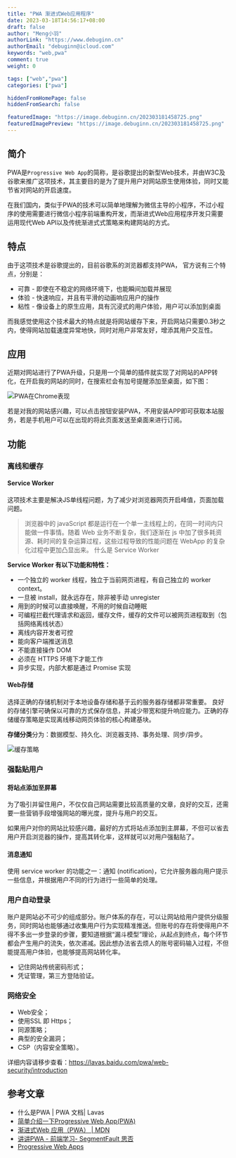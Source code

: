 ```yaml
---
title: "PWA 渐进式Web应用程序"
date: 2023-03-18T14:56:17+08:00
draft: false
author: "Meng小羽"
authorLink: "https://www.debuginn.cn"
authorEmail: "debuginn@icloud.com"
keywords: "web,pwa"
comment: true
weight: 0

tags: ["web","pwa"]
categories: ["pwa"]

hiddenFromHomePage: false
hiddenFromSearch: false

featuredImage: "https://image.debuginn.cn/202303181458725.png"
featuredImagePreview: "https://image.debuginn.cn/202303181458725.png"
---
```


## 简介

PWA是`Progressive Web App`的简称，是谷歌提出的新型Web技术，并由W3C及谷歌来推广这项技术，其主要目的是为了提升用户对网站原生使用体验，同时又能节省对网站的开启速度。

在我们国内，类似于PWA的技术可以简单地理解为微信主导的小程序，不过小程序的使用需要进行微信小程序前端重构开发，而渐进式Web应用程序开发只需要运用现代Web API以及传统渐进式式策略来构建网站的方式。

## 特点

由于这项技术是谷歌提出的，目前谷歌系的浏览器都支持PWA， 官方说有三个特点，分别是：

- 可靠 - 即使在不稳定的网络环境下，也能瞬间加载并展现 
- 体验 - 快速响应，并且有平滑的动画响应用户的操作 
- 粘性 - 像设备上的原生应用，具有沉浸式的用户体验，用户可以添加到桌面

而我感觉使用这个技术最大的特点就是将网站缓存下来，开启网站只需要0.3秒之内，使得网站加载速度异常地快，同时对用户非常友好，增添其用户交互性。

## 应用

近期对网站进行了PWA升级，只是用一个简单的插件就实现了对网站的APP转化，在开启我的网站的同时，在搜索栏会有加号提醒添加至桌面，如下图：

![PWA在Chrome表现](https://image.debuginn.cn/202303181459154.png)

若是对我的网站感兴趣，可以点击按钮安装PWA，不用安装APP即可获取本站服务，若是手机用户可以在出现的将此页面发送至桌面来进行订阅。

## 功能

### 离线和缓存

#### Service Worker

这项技术主要是解决JS单线程问题，为了减少对浏览器网页开启峰值，页面加载问题。

> 浏览器中的 javaScript 都是运行在一个单一主线程上的，在同一时间内只能做一件事情。随着 Web 业务不断复杂，我们逐渐在 js 中加了很多耗资源、耗时间的复杂运算过程，这些过程导致的性能问题在 WebApp 的复杂化过程中更加凸显出来。
什么是 Service Worker

**Service Worker 有以下功能和特性：**

- 一个独立的 worker 线程，独立于当前网页进程，有自己独立的 worker context。 
- 一旦被 install，就永远存在，除非被手动 unregister 
- 用到的时候可以直接唤醒，不用的时候自动睡眠 
- 可编程拦截代理请求和返回，缓存文件，缓存的文件可以被网页进程取到（包括网络离线状态） 
- 离线内容开发者可控 
- 能向客户端推送消息 
- 不能直接操作 DOM 
- 必须在 HTTPS 环境下才能工作 
- 异步实现，内部大都是通过 Promise 实现

#### Web存储

选择正确的存储机制对于本地设备存储和基于云的服务器存储都非常重要。 良好的存储引擎可确保以可靠的方式保存信息，并减少带宽和提升响应能力。正确的存储缓存策略是实现离线移动网页体验的核心构建基块。

**存储分类**分为：数据模型、持久化、浏览器支持、事务处理、同步/异步。

![缓存策略](https://image.debuginn.cn/202303182235281.png)

### 强黏贴用户

#### 将站点添加至屏幕

为了吸引并留住用户，不仅仅自己网站需要比较高质量的文章，良好的交互，还需要一些营销手段增强网站的曝光度，提升与用户的交互。

如果用户对你的网站比较感兴趣，最好的方式将站点添加到主屏幕，不但可以省去用户开启浏览器的操作，提高其转化率，这样就可以对用户强黏贴了。

#### 消息通知

使用 service worker 的功能之一：通知 (notification)，它允许服务器向用户提示一些信息，并根据用户不同的行为进行一些简单的处理。

### 用户自动登录

账户是网站必不可少的组成部分。账户体系的存在，可以让网站给用户提供分级服务，同时网站也能够通过收集用户行为实现精准推送。但账号的存在将使得用户不得不多出一步登录的步骤，要知道根据“漏斗模型”理论，从起点到终点，每个环节都会产生用户的流失，依次递减。因此想办法省去烦人的账号密码输入过程，不但能提高用户体验，也能够提高网站转化率。

- 记住网站传统密码形式； 
- 凭证管理，第三方登陆验证。

### 网络安全

- Web安全； 
- 使用SSL 即 Https； 
- 同源策略； 
- 典型的安全漏洞； 
- CSP（内容安全策略）。

详细内容请移步查看：https://lavas.baidu.com/pwa/web-security/introduction

## 参考文章

- 什么是PWA | PWA 文档| Lavas 
- [简单介绍一下Progressive Web App(PWA)](https://juejin.im/post/5a6c86e451882573505174e7)
- [渐进式Web 应用（PWA） | MDN](https://developer.mozilla.org/zh-CN/docs/Web/Progressive_web_apps)
- [讲讲PWA - 前端学习- SegmentFault 思否](https://segmentfault.com/a/1190000012353473)
- [Progressive Web Apps](https://developers.google.com/web/progressive-web-apps/)

